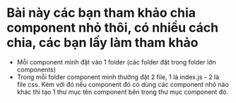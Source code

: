 # Bài này các bạn tham khảo chia component nhỏ thôi, có nhiều cách chia, các bạn lấy làm tham khảo
- Mỗi component mình đặt vào 1 folder (các folder đặt trong folder lớn components)
- Trong mỗi folder component mình thường đặt 2 file, 1 là index.js - 2 là file css. Kèm với đó nếu component đó có dùng các component nhỏ nào khác thì tạo 1 thư mục tên component bên trong thư mục component đó.